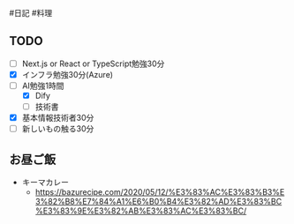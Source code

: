 #日記 #料理 

## TODO
- [ ] Next.js or React or TypeScript勉強30分
- [x] インフラ勉強30分(Azure)
- [ ] AI勉強1時間
	- [x] Dify
	- [ ] 技術書
- [x] 基本情報技術者30分
- [ ] 新しいもの触る30分

## お昼ご飯
- キーマカレー
	-  https://bazurecipe.com/2020/05/12/%E3%83%AC%E3%83%B3%E3%82%B8%E7%84%A1%E6%B0%B4%E3%82%AD%E3%83%BC%E3%83%9E%E3%82%AB%E3%83%AC%E3%83%BC/